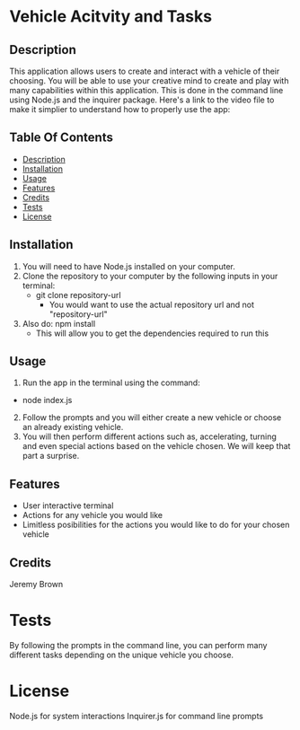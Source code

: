 # Vehicle Acitvity and Tasks

## Description
This application allows users to create and interact with a vehicle of their choosing. You will be able to use your creative mind to create and play with many capabilities within this application. This is done in the command line using Node.js and the inquirer package. Here's a link to the video file to make it simplier to understand how to properly use the app: 

## Table Of Contents
* [Description](#description)
* [Installation](#installation)
* [Usage](#usage)
* [Features](#features)
* [Credits](#credits)
* [Tests](#tests)
* [License](#license)

## Installation

1. You will need to have Node.js installed on your computer.
2. Clone the repository to your computer by the following inputs in your terminal:
   * git clone repository-url
     * You would want to use the actual repository url and not "repository-url"
3. Also do: npm install
   * This will allow you to get the dependencies required to run this

## Usage
1. Run the app in the terminal using the command:
  * node index.js
2. Follow the prompts and you will either create a new vehicle or choose an already existing vehicle.
3. You will then perform different actions such as, accelerating, turning and even special actions based on the vehicle chosen. We will keep that part a surprise.

## Features

* User interactive terminal
* Actions for any vehicle you would like
* Limitless posibilities for the actions you would like to do for your chosen vehicle

## Credits 
Jeremy Brown

# Tests
By following the prompts in the command line, you can perform many different tasks depending on the unique vehicle you choose. 

# License
Node.js for system interactions
Inquirer.js for command line prompts
